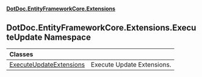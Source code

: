 #### [DotDoc\.EntityFrameworkCore\.Extensions](index.md 'index')

## DotDoc\.EntityFrameworkCore\.Extensions\.ExecuteUpdate Namespace

| Classes | |
| :--- | :--- |
| [ExecuteUpdateExtensions](ExecuteUpdateExtensions.md 'DotDoc\.EntityFrameworkCore\.Extensions\.ExecuteUpdate\.ExecuteUpdateExtensions') | Execute Update Extensions\. |
